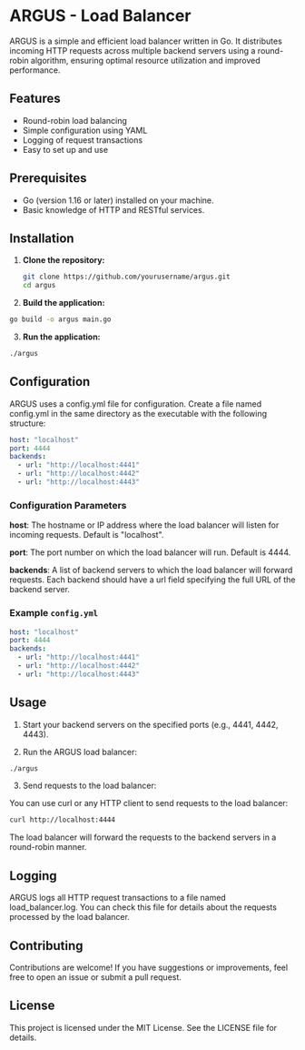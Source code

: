 # ARGUS - Load Balancer

ARGUS is a simple and efficient load balancer written in Go. It distributes incoming HTTP requests across multiple backend servers using a round-robin algorithm, ensuring optimal resource utilization and improved performance.

## Features

- Round-robin load balancing
- Simple configuration using YAML
- Logging of request transactions
- Easy to set up and use

## Prerequisites

- Go (version 1.16 or later) installed on your machine.
- Basic knowledge of HTTP and RESTful services.

## Installation

1. **Clone the repository:**

   ```bash
   git clone https://github.com/yourusername/argus.git
   cd argus
   ```
2. **Build the application:**
  ```bash
  go build -o argus main.go
  ```

3. **Run the application:**
  ```bash
  ./argus
  ```

## Configuration

ARGUS uses a config.yml file for configuration. Create a file named config.yml in the same directory as the executable with the following structure:
```yml
host: "localhost"
port: 4444
backends:
  - url: "http://localhost:4441"
  - url: "http://localhost:4442"
  - url: "http://localhost:4443"
```

### Configuration Parameters
**host**: The hostname or IP address where the load balancer will listen for incoming requests. Default is "localhost".

**port**: The port number on which the load balancer will run. Default is 4444.

**backends**: A list of backend servers to which the load balancer will forward requests. Each backend should have a url field specifying the full URL of the backend server.


### Example `config.yml`

```yml
host: "localhost"
port: 4444
backends:
  - url: "http://localhost:4441"
  - url: "http://localhost:4442"
  - url: "http://localhost:4443"
```


## Usage

1. Start your backend servers on the specified ports (e.g., 4441, 4442, 4443).

2. Run the ARGUS load balancer:
  
  ```bash
  ./argus
  ```

3. Send requests to the load balancer:

You can use curl or any HTTP client to send requests to the load balancer:

```bash
curl http://localhost:4444
```
The load balancer will forward the requests to the backend servers in a round-robin manner.

## Logging
ARGUS logs all HTTP request transactions to a file named load_balancer.log. You can check this file for details about the requests processed by the load balancer.

## Contributing
Contributions are welcome! If you have suggestions or improvements, feel free to open an issue or submit a pull request.

## License
This project is licensed under the MIT License. See the LICENSE file for details.